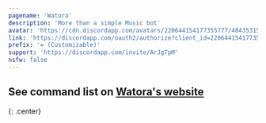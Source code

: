 ```yaml
---
pagename: 'Watora'
description: 'More than a simple Music bot'
avatar: 'https://cdn.discordapp.com/avatars/220644154177355777/4843531536bfa560db627351fdfb24d4.webp?size=1024'
link: 'https://discordapp.com/oauth2/authorize?client_id=220644154177355777&scope=bot&response_type=code&redirect_uri=https%3A%2F%2Fwatora.xyz%2Fen%2FThank-you'
prefix: '= (Customizable)'
support: 'https://discordapp.com/invite/ArJgTpM'
nsfw: false
---
```


## See command list on [Watora's website](https://watora.xyz/Commands/)
{: .center}
